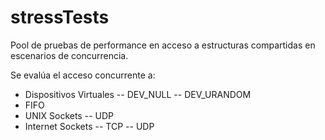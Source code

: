 stressTests
===========

Pool de pruebas de performance en acceso a estructuras compartidas en escenarios de concurrencia.

Se evalúa el acceso concurrente a:

- Dispositivos Virtuales
-- DEV_NULL
-- DEV_URANDOM
- FIFO
- UNIX Sockets
-- UDP
- Internet Sockets
-- TCP
-- UDP